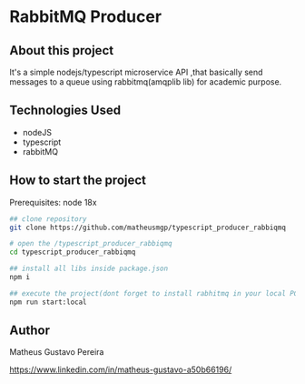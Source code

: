 # RabbitMQ Producer

## About this project

It's a simple nodejs/typescript microservice API ,that basically send messages to a queue using rabbitmq(amqplib lib) for academic purpose.

## Technologies Used

- nodeJS
- typescript
- rabbitMQ



## How to start the project

Prerequisites: node 18x

```bash
## clone repository
git clone https://github.com/matheusmgp/typescript_producer_rabbiqmq

# open the /typescript_producer_rabbiqmq
cd typescript_producer_rabbiqmq

## install all libs inside package.json
npm i

## execute the project(dont forget to install rabhitmq in your local PC or use docker container)
npm run start:local
```

## Author

Matheus Gustavo Pereira

https://www.linkedin.com/in/matheus-gustavo-a50b66196/
